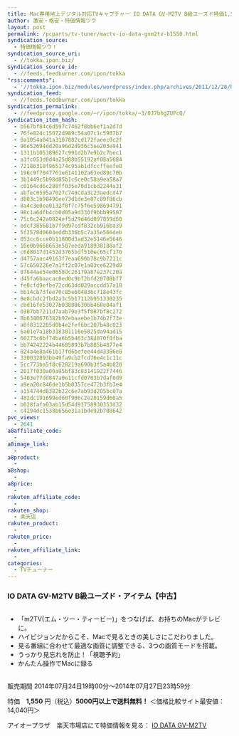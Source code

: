 ```yaml
---
title: Mac専用地上デジタル対応TVキャプチャー IO DATA GV-M2TV B級ユーズド特価1,550円！
author: 激安・格安・特価情報ツウ
layout: post
permalink: /pcparts/tv-tuner/mactv-io-data-gvm2tv-b1550.html
syndication_source:
  - 特価情報ツウ！
syndication_source_uri:
  - //tokka.ipon.biz/
syndication_source_id:
  - //feeds.feedburner.com/ipon/tokka
"rss:comments":
  - '//tokka.ipon.biz/modules/wordpress/index.php/archives/2011/12/28/hp-compaq-20-s2021a-9870/#comments'
syndication_feed:
  - //feeds.feedburner.com/ipon/tokka
syndication_permalink:
  - //feedproxy.google.com/~r/ipon/tokka/~3/0J7bhgZUPcQ/
syndication_item_hash:
  - b567bf84c6d597c7462f8bb6ef1a2d7d
  - 76fe824c15072d989c54a07c1c5987b7
  - 0a1054a041a3107882cd172faeec0c2f
  - 96e52694dd20a96d2d936c5ee203e941
  - 1311b105389627c991d2b7e9b2c7bec1
  - a3fc053d8d4a25d88b55192af08a5684
  - 72186318f965174c95ab1dfccffeefe0
  - 196c9f7047761e6141102a63ed89c70b
  - 3b1449c5b98d85b1c6ce0c58a9ea58a7
  - c0164cd6c288ff035e70d1cbd2244a31
  - abfec0595a7027c740cda3c23aedcd47
  - d803c1b98496ee73d1de3e87c89f86cb
  - 8a4c3e0ea0132f0f7c75f6e598694791
  - 98c1a6dfb4cb0d05a9d330f9bbb99587
  - 75c6c242a0824ef5d29d46d097859d60
  - edcf385681b7f9d97cdf832cb916ba39
  - 5f2578d0604eddb336b5c7a35e566deb
  - 053cc6cce0b11800d3ad32e5146e5646
  - 10e0b9668663e507eeda918938188af2
  - c6d8017d1452d3765bdf510ec65cf176
  - d4757aac49163f7eaa690b78c9b7211c
  - 57c650226e7a1ff2c07e1a03ce6229d9
  - 87644ae54e0658dc26179a87e237c20a
  - d45fa6baacac0ed0c9bf2bfd20708bf7
  - fe0cfd9efbe72cd63dd029accdd57a18
  - bb14cb73fee70c85e604836c718e43fc
  - 8e8cbdc2fbd2a3c5b17112b951330235
  - cbd16fe53027b03808630bb468e04af1
  - 0387bb7211d7aab79e3f5f087bf8c272
  - 8b6340676382b92ebaaebe1b74b2f73e
  - a0f8312205d0b4e2fef6bc207b48c023
  - 6a01e7a18b318301116e5825da94ad15
  - 60273c6bf74ba6b5b463c384870f0fba
  - bb74242224b44685893b7b885b4877e4
  - 824a4e8a461b17fd6befee44d43386e8
  - 330032893bb49fa9cb2fcd76e4c1c11c
  - 5cc773ba5f8c628219a690b3f5a4b820
  - 2017f030a00a95bf83c83141922f7446
  - 5403e77dd847a0e11cfd0703b7daf0d9
  - a9ea20c846de1b5b0357ce472b3fb3e4
  - a154744d8382b22c6e7ab93d205bc07a
  - 482dc191699ed60f906c2e20159d60a5
  - b028fafa03ab15d54d91758930353d32
  - c4294dc1538b656e31a1bde92b708642
pvc_views:
  - 2641
a8affiliate_code:
  -
a8image_link:
  -
a8product:
  -
a8shop:
  -
a8price:
  -
rakuten_affiliate_code:
  -
rakuten_shop:
  - 楽天店
rakuten_product:
  -
rakuten_price:
  -
rakuten_affiliate_link:
  -
categories:
  - TVチューナー
---
```

### IO DATA GV-M2TV B級ユーズド・アイテム【中古】

<div class="img-bg2 img_L">
  <a href="//hb.afl.rakuten.co.jp/hgc/0a708d69.b8a87d02.0a708d6a.55a4c12c/?pc=http%3a%2f%2fitem.rakuten.co.jp%2fioplaza%2f3300-00902974-00000001%2f%3fscid%3daf_link_img&m=http%3a%2f%2fm.rakuten.co.jp%2fioplaza%2fi%2f10253164%2f" target="_blank"><img src="//hbb.afl.rakuten.co.jp/hgb/?pc=http%3a%2f%2fthumbnail.image.rakuten.co.jp%2f%400_mall%2fioplaza%2fcabinet%2fopen11%2f4957180098791.jpg%3f_ex%3d128x128&m=http%3a%2f%2fthumbnail.image.rakuten.co.jp%2f%400_mall%2fioplaza%2fcabinet%2fopen11%2f4957180098791.jpg" border="0" title="" alt="" /></a>
</div>

<!--more-->

  * 「m2TV(エム・ツー・ティービー)」をつなげば、お持ちのMacがテレビに。
  * ハイビジョンだからこそ、Macで見るときの美しさにこだわりました。
  * 見る番組に合わせて最適な画質に調整できる、3つの画質モードを搭載。
  * うっかり見忘れを防止！「視聴予約」
  * かんたん操作でMacに録る

<br clear="all" />販売期間 2014年07月24日19時00分～2014年07月27日23時59分

特価　<span class="tokka-price"><strong>1,550</strong></span> 円（税込）**5000円以上で送料無料！**
＜価格比較サイト最安値：14,040円＞

アイオープラザ　楽天市場店にて特価情報を見る： <span class="fs150p"><a href="//hb.afl.rakuten.co.jp/hgc/0a708d69.b8a87d02.0a708d6a.55a4c12c/?pc=http%3a%2f%2fitem.rakuten.co.jp%2fioplaza%2f3300-00902974-00000001%2f%3fscid%3daf_link_img&m=http%3a%2f%2fm.rakuten.co.jp%2fioplaza%2fi%2f10253164%2f" target="_blank">IO DATA GV-M2TV</a></span>
